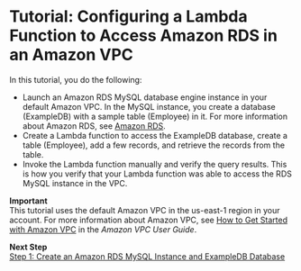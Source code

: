 # Tutorial: Configuring a Lambda Function to Access Amazon RDS in an Amazon VPC<a name="vpc-rds"></a>

In this tutorial, you do the following:
+ Launch an Amazon RDS MySQL database engine instance in your default Amazon VPC\. In the MySQL instance, you create a database \(ExampleDB\) with a sample table \(Employee\) in it\. For more information about Amazon RDS, see [Amazon RDS](https://aws.amazon.com/rds)\.
+ Create a Lambda function to access the ExampleDB database, create a table \(Employee\), add a few records, and retrieve the records from the table\.
+ Invoke the Lambda function manually and verify the query results\. This is how you verify that your Lambda function was able to access the RDS MySQL instance in the VPC\.

**Important**  
This tutorial uses the default Amazon VPC in the us\-east\-1 region in your account\. For more information about Amazon VPC, see [How to Get Started with Amazon VPC](https://docs.aws.amazon.com/vpc/latest/userguide/VPC_Introduction.html#howto) in the *Amazon VPC User Guide*\. 

**Next Step**  
[Step 1: Create an Amazon RDS MySQL Instance and ExampleDB Database](vpc-rds-create-rds-mysql.md)
